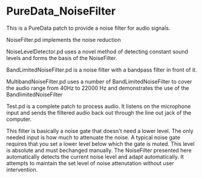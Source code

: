# PureData_NoiseFilter
This is a PureData patch to provide a noise filter for audio signals.

NoiseFilter.pd implements the noise reduction

NoiseLevelDetector.pd uses a novel method of detecting constant sound levels and forms the basis of the NoiseFilter.

BandLimitedNoiseFilter.pd is a noise filter with a bandpass filter in front of it.

MultibandNoiseFilter.pd uses a number of BandLimitedNoiseFilter to cover the audio range from 40Hz to 22000 Hz and demonstrates the use of the BandlimitedNoiseFilter

Test.pd is a complete patch to process audio.  It listens on the microphone input and sends the filtered audio back out through the line out jack of the computer.

This filter is basically a noise gate that doesn't need a lower level.  The only needed input is how much to attenuate the noise.  A typical noise gate requires that you set a lower level below which the gate is muted.  This level is absolute and must bechanged manually.  The NoiseFilter presented here automatically detects the current noise level and adapt automatically.  It attempts to maintain the set level of noise attenutation without user intervention.
